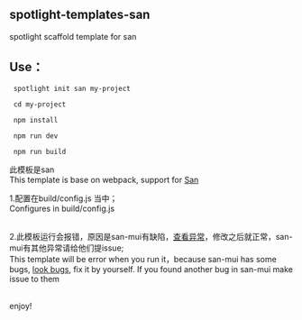 ## spotlight-templates-san
spotlight scaffold template for san<br>

## Use：

     spotlight init san my-project

     cd my-project

     npm install

     npm run dev

     npm run build

此模板是san<br>
This template is base on webpack, support for <a href="https://ecomfe.github.io/san/" title="San">San</a> <br>

1.配置在build/config.js 当中；<br>
  Configures in build/config.js <br><br>

2.此模板运行会报错，原因是san-mui有缺陷，<a href="https://github.com/ecomfe/san-mui/issues/69" title="San">查看异常</a>，修改之后就正常，san-mui有其他异常请给他们提issue; <br>
  This template will be error when you run it，because san-mui has some bugs, <a href="https://github.com/ecomfe/san-mui/issues/69" title="San">look bugs</a>, fix it by yourself. If you found another bug in san-mui make issue to them<br><br>

enjoy!
